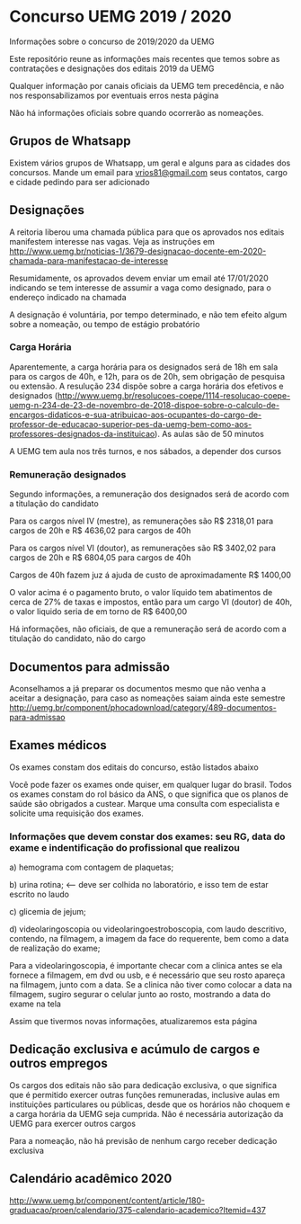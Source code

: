 # Concurso UEMG 2019 / 2020

Informações sobre o concurso de 2019/2020 da UEMG

Este repositório reune as informações mais recentes que temos sobre as contratações e designações dos editais 2019 da UEMG

Qualquer informação por canais oficiais da UEMG tem precedência, e não nos responsabilizamos por eventuais erros nesta página

Não há informações oficiais sobre quando ocorrerão as nomeações. 

## Grupos de Whatsapp
Existem vários grupos de Whatsapp, um geral e alguns para as cidades dos concursos. Mande um email para vrios81@gmail.com seus contatos, cargo e cidade pedindo para ser adicionado

## Designações

A reitoria liberou uma chamada pública para que os aprovados nos editais manifestem interesse nas vagas. Veja as instruções em 
http://www.uemg.br/noticias-1/3679-designacao-docente-em-2020-chamada-para-manifestacao-de-interesse

Resumidamente, os aprovados devem enviar um email até 17/01/2020 indicando se tem interesse de assumir a vaga como designado, para o endereço indicado na chamada

A designação é voluntária, por tempo determinado, e não tem efeito algum sobre a nomeação, ou tempo de estágio probatório

### Carga Horária
Aparentemente, a carga horária para os designados será de 18h em sala para os cargos de 40h, e 12h, para os de 20h, sem obrigação de pesquisa ou extensão. A resulução 234 dispõe sobre a carga horária dos efetivos e designados (http://www.uemg.br/resolucoes-coepe/1114-resolucao-coepe-uemg-n-234-de-23-de-novembro-de-2018-dispoe-sobre-o-calculo-de-encargos-didaticos-e-sua-atribuicao-aos-ocupantes-do-cargo-de-professor-de-educacao-superior-pes-da-uemg-bem-como-aos-professores-designados-da-instituicao). As aulas são de 50 minutos

A UEMG tem aula nos três turnos, e nos sábados, a depender dos cursos

### Remuneração designados
Segundo informações, a remuneração dos designados será de acordo com a titulação do candidato

Para os cargos nível IV (mestre), as remunerações são R$ 2318,01 para cargos de 20h e R$ 4636,02 para cargos de 40h

Para os cargos nível VI (doutor), as remunerações são R$ 3402,02 para cargos de 20h e R$ 6804,05 para cargos de 40h

Cargos de 40h fazem juz á ajuda de custo de aproximadamente R$ 1400,00

O valor acima é o pagamento bruto, o valor líquido tem abatimentos de cerca de 27% de taxas e impostos, então para um cargo VI (doutor) de 40h, o valor liquido seria de em torno de R$ 6400,00

Há informações, não oficiais, de que a remuneração será de acordo com a titulação do candidato, não do cargo

## Documentos para admissão
Aconselhamos a já preparar os documentos mesmo que não venha a aceitar a designação, para caso as nomeações saiam ainda este semestre
http://uemg.br/component/phocadownload/category/489-documentos-para-admissao

## Exames médicos
Os exames constam dos editais do concurso, estão listados abaixo

Você pode fazer os exames onde quiser, em qualquer lugar do brasil. Todos os exames constam do rol básico da ANS, o que significa que os planos de saúde são obrigados a custear. Marque uma consulta com especialista e solicite uma requisição dos exames. 


### Informações que devem constar dos exames: seu RG, data do exame e indentificação do profissional que realizou
a) hemograma com contagem de plaquetas; 

b) urina rotina; <-- deve ser colhida no laboratório, e isso tem de estar escrito no laudo

c) glicemia de jejum; 

d) videolaringoscopia ou videolaringoestroboscopia, com laudo descritivo, contendo, na filmagem, a imagem da face do requerente, bem como a data de realização do exame;

Para a videolaringoscopia, é importante checar com a clinica antes se ela fornece a filmagem, em dvd ou usb, e é necessário que seu rosto apareça na filmagem, junto com a data. Se a clinica não tiver como colocar a data na filmagem, sugiro segurar o celular junto ao rosto, mostrando a data do exame na tela

Assim que tivermos novas informações, atualizaremos esta página

## Dedicação exclusiva e acúmulo de cargos e outros empregos
Os cargos dos editais não são para dedicação exclusiva, o que significa que é permitido exercer outras funções remuneradas, inclusive aulas em instituições particulares ou públicas, desde que os horários não choquem e a carga horária da UEMG seja cumprida. Não é necessária autorização da UEMG para exercer outros cargos

Para a nomeação, não há previsão de nenhum cargo receber dedicação exclusiva

## Calendário acadêmico 2020
http://www.uemg.br/component/content/article/180-graduacao/proen/calendario/375-calendario-academico?Itemid=437
